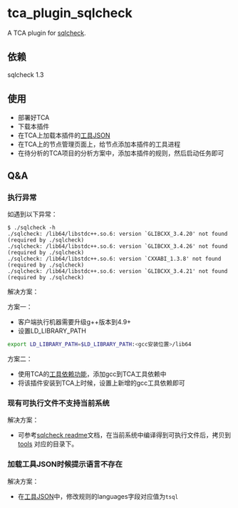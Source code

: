 # tca_plugin_sqlcheck
A TCA plugin for [sqlcheck](https://github.com/jarulraj/sqlcheck).

## 依赖

sqlcheck 1.3

## 使用
- 部署好TCA
- 下载本插件
- 在TCA上加载本插件的[工具JSON](config/sqlcheck.json)
- 在TCA上的节点管理页面上，给节点添加本插件的工具进程
- 在待分析的TCA项目的分析方案中，添加本插件的规则，然后启动任务即可

## Q&A

### 执行异常
如遇到以下异常：
```log
$ ./sqlcheck -h
./sqlcheck: /lib64/libstdc++.so.6: version `GLIBCXX_3.4.20' not found (required by ./sqlcheck)
./sqlcheck: /lib64/libstdc++.so.6: version `GLIBCXX_3.4.26' not found (required by ./sqlcheck)
./sqlcheck: /lib64/libstdc++.so.6: version `CXXABI_1.3.8' not found (required by ./sqlcheck)
./sqlcheck: /lib64/libstdc++.so.6: version `GLIBCXX_3.4.21' not found (required by ./sqlcheck)
```
解决方案：

方案一：
- 客户端执行机器需要升级g++版本到4.9+
- 设置LD_LIBRARY_PATH
```bash
export LD_LIBRARY_PATH=$LD_LIBRARY_PATH:<gcc安装位置>/lib64
```
方案二：
- 使用TCA的[工具依赖功能](https://tencent.github.io/CodeAnalysis/zh/guide/%E5%B7%A5%E5%85%B7%E7%AE%A1%E7%90%86/%E8%87%AA%E5%AE%9A%E4%B9%89%E5%B7%A5%E5%85%B7.html#%E8%87%AA%E5%AE%9A%E4%B9%89%E5%B7%A5%E5%85%B7%E6%AD%A5%E9%AA%A4%E8%AF%B4%E6%98%8E)，添加gcc到TCA工具依赖中
- 将该插件安装到TCA上时候，设置上新增的gcc工具依赖即可

### 现有可执行文件不支持当前系统

解决方案：
- 可参考[sqlcheck readme](https://github.com/jarulraj/sqlcheck)文档，在当前系统中编译得到可执行文件后，拷贝到 [tools](tools/) 对应的目录下。

### 加载工具JSON时候提示语言不存在

解决方案：
- 在[工具JSON](config/sqlcheck.json)中，修改规则的languages字段对应值为`tsql`
